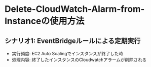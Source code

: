 # Delete-CloudWatch-Alarm-from-Instanceの使用方法

## シナリオ1: EventBridgeルールによる定期実行
- 実行頻度: EC2 Auto Scalingでインスタンスが終了した時
- 処理内容: 終了したインスタンスのCloudwatchアラームが削除される
